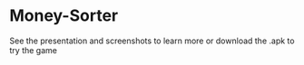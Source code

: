 # Money-Sorter
See the presentation and screenshots to learn more or download the .apk to try the game
